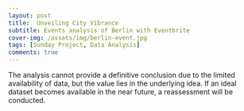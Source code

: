 ```yaml
---
layout: post
title:  Unveiling City Vibrance
subtitle: Events analysis of Berlin with Eventbrite
cover-img: /assets/img/berlin-event.jpg
tags: [Sunday Project, Data Analysis]
comments: true
---
```



The analysis cannot provide a definitive conclusion due to the limited availability of data, but the value lies in the underlying idea. If an ideal dataset becomes available in the near future, a reassessment will be conducted.

